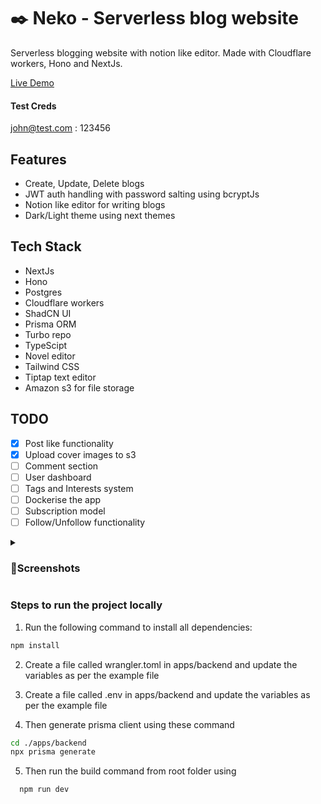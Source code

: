 # ✒️ Neko - Serverless blog website

Serverless blogging website with notion like editor. Made with Cloudflare workers, Hono and NextJs.

[Live Demo](https://neko-serverless-blogging-website-frontend.vercel.app/)
#### Test Creds
john@test.com : 123456

## Features
- Create, Update, Delete blogs
- JWT auth handling with password salting using bcryptJs
- Notion like editor for writing blogs
- Dark/Light theme using next themes

## Tech Stack
- NextJs
- Hono
- Postgres
- Cloudflare workers
- ShadCN UI
- Prisma ORM
- Turbo repo
- TypeScipt
- Novel editor
- Tailwind CSS
- Tiptap text editor
- Amazon s3 for file storage

## TODO
- [x] Post like functionality
- [x] Upload cover images to s3
- [ ] Comment section
- [ ] User dashboard
- [ ] Tags and Interests system
- [ ] Dockerise the app
- [ ] Subscription model
- [ ] Follow/Unfollow functionality

<details>
  <summary><h3>🌈Screenshots</h3></summary>
  
<img src="https://imgur.com/GDx04RC.png" width=40%>
<img src="https://imgur.com/A8CXDHJ.png" width=40%>
<img src="https://imgur.com/NrZudj0.png" width=40%>
<img src="https://imgur.com/c9ZgFIC.png" width=40%>
<img src="https://imgur.com/T1QtXOe.png" width=40%>
<img src="https://imgur.com/T6hR6WF.png" width=40%>
<img src="https://imgur.com/r32e0zZ.png" width=40%>
  
</details>

### Steps to run the project locally

1. Run the following command to install all dependencies:

```sh
npm install
```

2. Create a file called wrangler.toml in apps/backend and update the variables as per the example file

3. Create a file called .env in apps/backend and update the variables as per the example file 

4. Then generate prisma client using these command

```sh
cd ./apps/backend
npx prisma generate
```

5. Then run the build command from root folder using
```sh
  npm run dev
```
